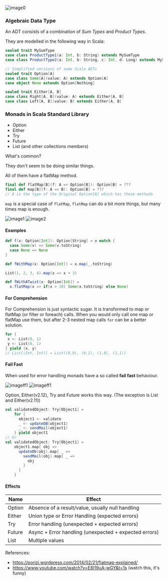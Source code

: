![image0](https://image.slidesharecdn.com/monadicjava-forpdf-131109061340-phpapp02/95/monadic-java-4-638.jpg?cb=1455559018)

### Algebraic Data Type

An ADT consists of a combination of _Sum Types_ and _Product Types_.

They are modelled in the following way in Scala:
```scala
sealed trait MySumType
case class ProductType1(a: Int, b: String) extends MySumType
case class ProductType2(a: Int, b: String, c: Int, d: Long) extends MySumType
```

```scala
// Simplified versions of some Scala ADTs
sealed trait Option[A]
case class Some[A](value: A) extends Option[A]
case object None extends Option[Nothing]

sealed trait Either[A, B] 
case class Right[A, B](value: A) extends Either[A, B]
case class Left[A, B](value: B) extends Either[A, B]
```

### Monads in Scala Standard Library
  * Option
  * Either
  * Try
  * Future
  * List (and other collections members)
 
What's common?

They don't seem to be doing similar things.

All of them have a flatMap method. 

```scala
final def flatMap[B](f: A => Option[B]): Option[B] = ???
final def map[B](f: A => B): Option[B] = ???
// A is the type of the Original Option[A] which has these methods
```

```map``` is a special case of ```flatMap```, 
```flatMap``` can do a bit more things, but many times map is enough.

![image1](https://porizi.files.wordpress.com/2014/02/map.png)
![image2](https://porizi.files.wordpress.com/2014/02/flatmap.png)


#### Examples
```scala
def f(x: Option[Int]): Option[String] = x match {
  case Some(v) => Some(v.toString)
  case None => None
}

def fWithMap(x: Option[Int]) = x.map(_.toString)

List(1, 2, 3, 4).map(x => x + 3)

def fWithATwist(x: Option[Int]) = 
  x.flatMap(x => if(x > 10) Some(x.toString) else None)

```


#### For Comprehension

For Comprehension is just syntactic sugar. It is transformed to map or flatMap (or filter or foreach) calls.
When you would only call one map or flatMap use them, but after 2-3 nested map calls
```for``` can be a better solution.

```scala
for {
 x <- List(0, 1)
 y <- List(0, 1)
} yield (x, y)
// List[(Int, Int)] = List((0,0), (0,1), (1,0), (1,1))
```

#### Fail Fast
When used for error handling monads have a so called __fail fast__ behaviour.

![imageff1](https://image.slidesharecdn.com/railway-oriented-programming-slideshare-140312155941-phpapp01/95/railway-oriented-programming-74-638.jpg?cb=1427456657)
![imageff1](https://image.slidesharecdn.com/railway-oriented-programming-slideshare-140312155941-phpapp01/95/railway-oriented-programming-78-638.jpg?cb=1427456657)

Option, Either(v2.12), Try and Future works this way. (The 
exception is List and Either(v2.11))

```scala
val validatedObject: Try[Object1] = 
    for {
      object1 <- validate
      _ <- updateDB(object1)
      _ <- sendMail(object1)
    } yield object1
// Or
val validatedObject: Try[Object1] = 
    object1.map{ obj =>
      updateDb(obj).map{ _ => 
        sendMail(obj).map{ _ =>
          obj
        }
      }
    }
```


#### Effects
| Name | Effect| 
| ----- | ---- | 
| Option | Absence of a result/value, usually null handling |
| Either | Union type or Error Handling (expected errors) |
| Try | Error handling (unexpected + expected errors) |
| Future | Async + Error handling (unexpected + expected errors)  |
| List | Multiple values |
  

  
  

 References: 
  * https://porizi.wordpress.com/2014/02/21/flatmap-explained/
  * https://www.youtube.com/watch?v=E8I19uA-wGY&t=1s (watch this, it's funny)
